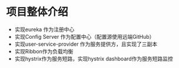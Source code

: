 # 项目整体介绍
* 实现eureka 作为注册中心
* 实现Config Server 作为配置中心（配置源使用远端GitHub）
* 实现user-service-provider 作为服务提供方，且实现了三副本
* 实现Ribbon作为负载均衡
* 实现hystrix作为服务短路，实现hystrix dashboard作为服务短路监控